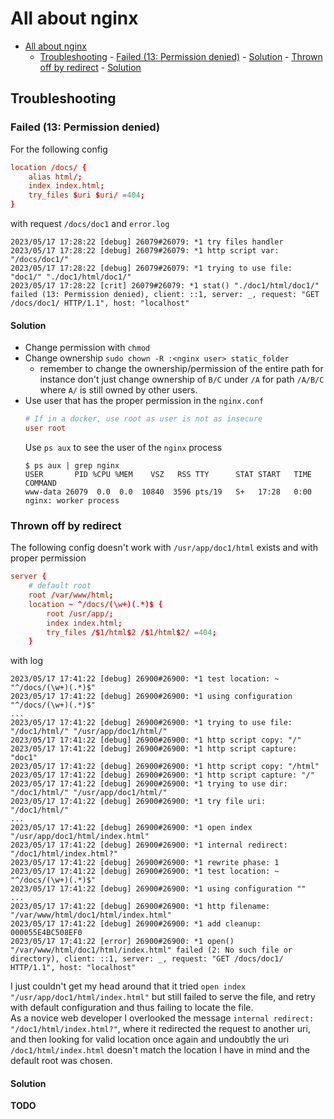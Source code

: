 # All about nginx

<!--toc:start-->

- [All about nginx](#all-about-nginx)
  - [Troubleshooting](#troubleshooting) - [Failed (13: Permission denied)](#failed-13-permission-denied) - [Solution](#solution) - [Thrown off by redirect](#thrown-off-by-redirect) - [Solution](#solution)
  <!--toc:end-->

## Troubleshooting

### Failed (13: Permission denied)

For the following config

```conf
location /docs/ {
    alias html/;
    index index.html;
    try_files $uri $uri/ =404;
}
```

with request `/docs/doc1` and `error.log`

```log
2023/05/17 17:28:22 [debug] 26079#26079: *1 try files handler
2023/05/17 17:28:22 [debug] 26079#26079: *1 http script var: "/docs/doc1/"
2023/05/17 17:28:22 [debug] 26079#26079: *1 trying to use file: "doc1/" "./doc1/html/doc1/"
2023/05/17 17:28:22 [crit] 26079#26079: *1 stat() "./doc1/html/doc1/" failed (13: Permission denied), client: ::1, server: _, request: "GET /docs/doc1/ HTTP/1.1", host: "localhost"
```

#### Solution

- Change permission with `chmod`
- Change ownership `sudo chown -R :<nginx user> static_folder`
  - remember to change the ownership/permission of the entire path for instance don't just change ownership of `B/C` under `/A` for path `/A/B/C` where `A/` is still owned by other users.
- Use user that has the proper permission in the `nginx.conf`
  ```conf
  # If in a docker, use root as user is not as insecure
  user root
  ```
  Use `ps aux` to see the user of the `nginx` process
  ```shell
  $ ps aux | grep nginx
  USER       PID %CPU %MEM    VSZ   RSS TTY      STAT START   TIME COMMAND
  www-data 26079  0.0  0.0  10840  3596 pts/19   S+   17:28   0:00 nginx: worker process
  ```

### Thrown off by redirect

The following config doesn't work with `/usr/app/doc1/html` exists and with proper permission

```conf
server {
    # default root
    root /var/www/html;
    location ~ ^/docs/(\w+)(.*)$ {
        root /usr/app/;
        index index.html;
        try_files /$1/html$2 /$1/html$2/ =404;
    }
```

with log

```
2023/05/17 17:41:22 [debug] 26900#26900: *1 test location: ~ "^/docs/(\w+)(.*)$"
2023/05/17 17:41:22 [debug] 26900#26900: *1 using configuration "^/docs/(\w+)(.*)$"
...
2023/05/17 17:41:22 [debug] 26900#26900: *1 trying to use file: "/doc1/html/" "/usr/app/doc1/html/"
2023/05/17 17:41:22 [debug] 26900#26900: *1 http script copy: "/"
2023/05/17 17:41:22 [debug] 26900#26900: *1 http script capture: "doc1"
2023/05/17 17:41:22 [debug] 26900#26900: *1 http script copy: "/html"
2023/05/17 17:41:22 [debug] 26900#26900: *1 http script capture: "/"
2023/05/17 17:41:22 [debug] 26900#26900: *1 trying to use dir: "/doc1/html/" "/usr/app/doc1/html/"
2023/05/17 17:41:22 [debug] 26900#26900: *1 try file uri: "/doc1/html/"
...
2023/05/17 17:41:22 [debug] 26900#26900: *1 open index "/usr/app/doc1/html/index.html"
2023/05/17 17:41:22 [debug] 26900#26900: *1 internal redirect: "/doc1/html/index.html?"
2023/05/17 17:41:22 [debug] 26900#26900: *1 rewrite phase: 1
2023/05/17 17:41:22 [debug] 26900#26900: *1 test location: ~ "^/docs/(\w+)(.*)$"
2023/05/17 17:41:22 [debug] 26900#26900: *1 using configuration ""
...
2023/05/17 17:41:22 [debug] 26900#26900: *1 http filename: "/var/www/html/doc1/html/index.html"
2023/05/17 17:41:22 [debug] 26900#26900: *1 add cleanup: 000055E4BC508EF0
2023/05/17 17:41:22 [error] 26900#26900: *1 open() "/var/www/html/doc1/html/index.html" failed (2: No such file or directory), client: ::1, server: _, request: "GET /docs/doc1/ HTTP/1.1", host: "localhost"

```

I just couldn't get my head around that it tried `open index "/usr/app/doc1/html/index.html"` but still failed to serve the file, and retry with default configuration and thus failing to locate the file.  
As a novice web developer I overlooked the message `internal redirect: "/doc1/html/index.html?"`, where it redirected the request to another uri, and then looking for valid location once again and undoubtly the uri `/doc1/html/index.html` doesn't match the location I have in mind and the default root was chosen.

#### Solution

**TODO**
